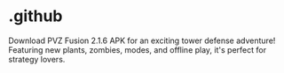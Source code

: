 # .github
Download PVZ Fusion 2.1.6 APK for an exciting tower defense adventure! Featuring new plants, zombies, modes, and offline play, it's perfect for strategy lovers.
